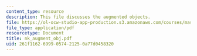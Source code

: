 ```yaml
---
content_type: resource
description: This file discusses the augmented objects.
file: https://ol-ocw-studio-app-production.s3.amazonaws.com/courses/mas-961-ambient-intelligence-spring-2005/261f11626999057421250a77d0458320_nk_augment_obj.pdf
file_type: application/pdf
resourcetype: Document
title: nk_augment_obj.pdf
uid: 261f1162-6999-0574-2125-0a77d0458320
---
```

